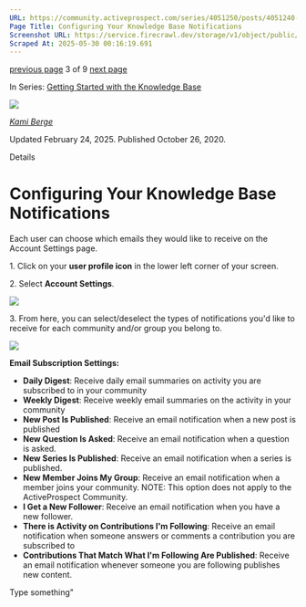 ```yaml
---
URL: https://community.activeprospect.com/series/4051250/posts/4051240-configuring-your-knowledge-base-notifications
Page Title: Configuring Your Knowledge Base Notifications
Screenshot URL: https://service.firecrawl.dev/storage/v1/object/public/media/screenshot-9503fe32-db8a-47d4-b025-b8187c5102fb.png
Scraped At: 2025-05-30 00:16:19.691
---
```


[previous page](https://community.activeprospect.com/series/4051250/posts/4051215-editing-your-community-profile) 3 of 9 [next page](https://community.activeprospect.com/series/4051250/posts/4886991-introduction-to-trustedform)

In Series: [Getting Started with the Knowledge Base](https://community.activeprospect.com/series/4051250-getting-started-with-the-knowledge-base)

[![](https://content3.bloomfire.com/avatars/users/1444674/thumb/thumbnail.png?f=1722355335&Expires=1748567773&Signature=Fcsr9mcprxpr0tx8nST6owc4PYV1TRfH2BQftONJlCMZ9y5lRbuzcU1XrHdks7olIlQDi4EBHg4ojs6iCx1w--XJLfQWnYq7fow~0Z09yrpzicER6h3SjRp0FZ-pg6el9HBTjqI5Mt1KozkJHI5NRvZyw1q0TRc91VCEEwWFwNAbs0y2cK1J1eojvVjnaWawIWnqNW2RFkUPnHe~ZxgeazArlfaeEyWHzYQbH9jBQlO0a5iDK1W2HPUHhEmtdk1wDaI1a5~AnGZWzzRlt5l6NsNp0ye52CuYWMDu6q-opE-y7Ladvad5TanRSR0q3Jd9tnsE4T956oeJ70J2kR3c1Q__&Key-Pair-Id=APKAIDFCFZ2UHE5LPIUA)](https://community.activeprospect.com/memberships/8005854-kami-berge)

[_Kami Berge_](https://community.activeprospect.com/memberships/8005854-kami-berge)

Updated February 24, 2025. Published October 26, 2020.

Details

# Configuring Your Knowledge Base Notifications

Each user can choose which emails they would like to receive on the Account Settings page.

1\. Click on your **user profile icon** in the lower left corner of your screen.

2\. Select **Account Settings**.

![](https://content0.bloomfire.com/thumbnails/contents/003/893/891/original.png?f=1695226760&Expires=1748567773&Signature=dTl7mfCgxfHHwQhqzBpNLMaSvu76ngsqU39kB0Xd6ym4JQUrueIyFySBTFGyn~fnk0nFjtsoxL6~W31~QZS1HOWsXIH-nmY91BQEoOYdIJ7utFX6~I4jSJdUDRe-q9MgL~V~RkKtTTJv7LQUJvIH0vdmRRzNDekVTxAoo88MefAZRPVnzb4m5~EILK8Nxyau8-gxBqRricWQZZp6RD5dqXc2loHxdviw6Pk3LmYWNxd6xkjkeymJkj4yxfdjb5Oh97oGQ-xinQGTpwRzdce26hbTNlGVwLc0mHDhVKclMzamY~m3waYNhut5tcTmyIqQgsDIrHmB5F6sOLPF4r~PYw__&Key-Pair-Id=APKAIDFCFZ2UHE5LPIUA)

3\. From here, you can select/deselect the types of notifications you'd like to receive for each community and/or group you belong to.

![](https://content0.bloomfire.com/thumbnails/contents/002/281/548/original.png?f=1603721568&Expires=1748567773&Signature=R2yqEZE614eWOpGLxyMa6-1RRkwAdXHVDm6zVGsT7eYmHnpi34QAvoWdxFGzBA2gXi~ZIDLBSGtk6dJ4F4orvTqy0-LugZYqwuSpyXnHzGBABahiQE4Nl9eEFlR8oN1PD~NAwQ7Y5sMVGRdXndU6A40VzBiLKADWih7gQ8kto8htf39E5x8aYN5O8a9YcqtS6rB5a0krbJRjSGAe3ujEZrcnXUZidrJ8UBoAkWvvK7aEVM-8s8qX1bf24rYhLzQq8JvTj5jghK-8NMYYzfhofz6YQ-GmBK3S1MKFWU0zPhFXCFdUvhoydeBFUTukSkr3FMKLumDpNaCT5gy21nJH2g__&Key-Pair-Id=APKAIDFCFZ2UHE5LPIUA)

**Email Subscription Settings:**

- **Daily Digest**: Receive daily email summaries on activity you are subscribed to in your community
- **Weekly Digest**: Receive weekly email summaries on the activity in your community
- **New Post Is Published**: Receive an email notification when a new post is published
- **New Question Is Asked**: Receive an email notification when a question is asked.
- **New Series Is Published**: Receive an email notification when a series is published.
- **New Member Joins My Group**: Receive an email notification when a member joins your community. NOTE: This option does not apply to the ActiveProspect Community.
- **I Get a New Follower**: Receive an email notification when you have a new follower.
- **There is Activity on Contributions I'm Following**: Receive an email notification when someone answers or comments a contribution you are subscribed to
- **Contributions That Match What I'm Following Are Published**: Receive an email notification whenever someone you are following publishes new content.

Type something"

